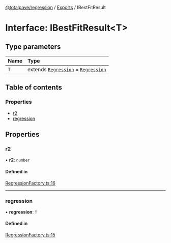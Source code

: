 [@totalpave/regression](../README.md) / [Exports](../modules.md) / IBestFitResult

# Interface: IBestFitResult<T\>

## Type parameters

| Name | Type |
| :------ | :------ |
| `T` | extends [`Regression`](../classes/Regression.md) = [`Regression`](../classes/Regression.md) |

## Table of contents

### Properties

- [r2](IBestFitResult.md#r2)
- [regression](IBestFitResult.md#regression)

## Properties

### r2

• **r2**: `number`

#### Defined in

[RegressionFactory.ts:16](https://github.com/totalpave/regression-js/blob/de5670c/src/RegressionFactory.ts#L16)

___

### regression

• **regression**: `T`

#### Defined in

[RegressionFactory.ts:15](https://github.com/totalpave/regression-js/blob/de5670c/src/RegressionFactory.ts#L15)
